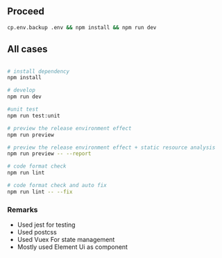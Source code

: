 ##  Proceed
```bash
cp.env.backup .env && npm install && npm run dev
```

## All cases
```bash

# install dependency
npm install

# develop
npm run dev

#unit test
npm run test:unit

# preview the release environment effect
npm run preview

# preview the release environment effect + static resource analysis
npm run preview -- --report

# code format check
npm run lint

# code format check and auto fix
npm run lint -- --fix
```

### Remarks
- Used jest for testing
- Used postcss
- Used Vuex For state management
- Mostly used Element Ui as component




